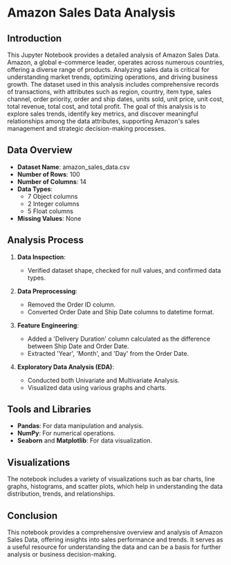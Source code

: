 # Amazon Sales Data Analysis

## Introduction

This Jupyter Notebook provides a detailed analysis of Amazon Sales Data. Amazon, a global e-commerce leader, operates across numerous countries, offering a diverse range of products. Analyzing sales data is critical for understanding market trends, optimizing operations, and driving business growth. The dataset used in this analysis includes comprehensive records of transactions, with attributes such as region, country, item type, sales channel, order priority, order and ship dates, units sold, unit price, unit cost, total revenue, total cost, and total profit. The goal of this analysis is to explore sales trends, identify key metrics, and discover meaningful relationships among the data attributes, supporting Amazon's sales management and strategic decision-making processes.

## Data Overview

- **Dataset Name**: amazon_sales_data.csv
- **Number of Rows**: 100
- **Number of Columns**: 14
- **Data Types**: 
  - 7 Object columns
  - 2 Integer columns
  - 5 Float columns
- **Missing Values**: None

## Analysis Process

1. **Data Inspection**:
   - Verified dataset shape, checked for null values, and confirmed data types.

2. **Data Preprocessing**:
   - Removed the Order ID column.
   - Converted Order Date and Ship Date columns to datetime format.

3. **Feature Engineering**:
   - Added a 'Delivery Duration' column calculated as the difference between Ship Date and Order Date.
   - Extracted 'Year', 'Month', and 'Day' from the Order Date.

4. **Exploratory Data Analysis (EDA)**:
   - Conducted both Univariate and Multivariate Analysis.
   - Visualized data using various graphs and charts.

## Tools and Libraries

- **Pandas**: For data manipulation and analysis.
- **NumPy**: For numerical operations.
- **Seaborn** and **Matplotlib**: For data visualization.

## Visualizations

The notebook includes a variety of visualizations such as bar charts, line graphs, histograms, and scatter plots, which help in understanding the data distribution, trends, and relationships.

## Conclusion

This notebook provides a comprehensive overview and analysis of Amazon Sales Data, offering insights into sales performance and trends. It serves as a useful resource for understanding the data and can be a basis for further analysis or business decision-making.
